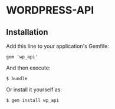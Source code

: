 # WORDPRESS-API

## Installation

Add this line to your application's Gemfile:

    gem 'wp_api'

And then execute:

    $ bundle

Or install it yourself as:

    $ gem install wp_api
